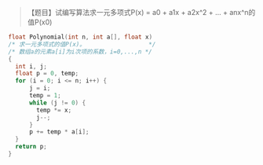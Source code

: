 >【题目】试编写算法求一元多项式P(x) = a0 + a1x + a2x^2 + ... + anx^n的值P(x0)

```C
float Polynomial(int n, int a[], float x)
/* 求一元多项式的值P(x)。                  */
/* 数组a的元素a[i]为i次项的系数，i=0,...,n */
{
  int i, j;
  float p = 0, temp;
  for (i = 0; i <= n; i++) {
      j = i;
      temp = 1; 
      while (j != 0) {
        temp *= x;
        j--;
      }
      p += temp * a[i];
  }
  return p;
}
```

